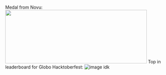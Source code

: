 Medal from Novu:
<a href="https://novu.co/contributors/Abubakrce19/"><img src="https://contributors.novu.co/profiles/Abubakrce19-small.jpg" height="170" width="450" alt="" /></a>
Top in leaderboard for Globo Hacktoberfest:
![image](https://user-images.githubusercontent.com/104122959/213917662-6900bea7-81a2-4e84-9259-8efdd4e9f307.png)
idk

